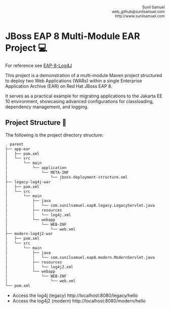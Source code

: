 <p align='right'>
	<small>Sunil Samuel<br>
		web_github@sunilsamuel.com<br>
		http://www.sunilsamuel.com
	</small>
</p>

# JBoss EAP 8 Multi-Module EAR Project 💻

For reference see [EAP-8-Log4J](https://github.com/sunil-samuel/EAP-8-Log4J)

This project is a demonstration of a multi-module Maven project structured to deploy two Web Applications (WARs) within a single Enterprise Application Archive (EAR) on Red Hat JBoss EAP 8.

It serves as a practical example for migrating applications to the Jakarta EE 10 environment, showcasing advanced configurations for classloading, dependency management, and logging.

## Project Structure 🌴

The following is the project directory structure:

```sh
. parent
├── app-ear
│   ├── pom.xml
│   └── src
│       └── main
│           └── application
│               └── META-INF
│                   └── jboss-deployment-structure.xml
├── legacy-log4j-war
│   ├── pom.xml
│   └── src
│       └── main
│           ├── java
│           │   └── com.sunilsamuel.eap8.legacy.LegacyServlet.java
│           ├── resources
│           │   └── log4j.xml
│           └── webapp
│               └── WEB-INF
│                   └── web.xml
├── modern-log4j2-war
│   ├── pom.xml
│   └── src
│       └── main
│           ├── java
│           │   └── com.sunilsamuel.eap8.modern.ModernServlet.java
│           ├── resources
│           │   └── log4j2.xml
│           └── webapp
│               └── WEB-INF
│                   └── web.xml
└── pom.xml
```

* Access the log4j (legacy) http://localhost:8080/legacy/hello
* Access the log4j2 (modern) http://localhost:8080/modern/hello